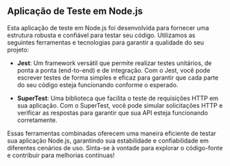 ## Aplicação de Teste em Node.js

Esta aplicação de teste em Node.js foi desenvolvida para fornecer uma estrutura robusta e confiável para testar seu código. Utilizamos as seguintes ferramentas e tecnologias para garantir a qualidade do seu projeto:

- **Jest**: Um framework versátil que permite realizar testes unitários, de ponta a ponta (end-to-end) e de integração. Com o Jest, você pode escrever testes de forma simples e eficaz para garantir que cada parte do seu código esteja funcionando conforme o esperado.

- **SuperTest**: Uma biblioteca que facilita o teste de requisições HTTP em sua aplicação. Com o SuperTest, você pode simular solicitações HTTP e verificar as respostas para garantir que sua API esteja funcionando corretamente.

Essas ferramentas combinadas oferecem uma maneira eficiente de testar sua aplicação Node.js, garantindo sua estabilidade e confiabilidade em diferentes cenários de uso. Sinta-se à vontade para explorar o código-fonte e contribuir para melhorias contínuas!
